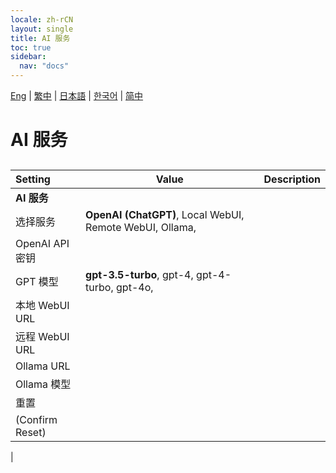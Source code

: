 ```yaml
---
locale: zh-rCN
layout: single
title: AI 服务
toc: true
sidebar:
  nav: "docs"
---
```

[Eng](/dancexr/menu/2025.4/chat/ai_service.md) | [繁中](/tw/dancexr/menu/2025.4/chat/ai_service.md) | [日本語](/jp/dancexr/menu/2025.4/chat/ai_service.md) | [한국어](/kr/dancexr/menu/2025.4/chat/ai_service.md) | [简中](/zh/dancexr/menu/2025.4/chat/ai_service.md)
# AI 服务
## 
| Setting | Value | Description |
| :--- | --- | :--- |
|**AI 服务** | | 
| 选择服务 |  **OpenAI (ChatGPT)**,  Local WebUI,  Remote WebUI,  Ollama,  |  |
| OpenAI API 密钥 || 
| GPT 模型 |  **gpt-3.5-turbo**,  gpt-4,  gpt-4-turbo,  gpt-4o,  |  |
| 本地 WebUI URL || 
| 远程 WebUI URL || 
| Ollama URL || 
| Ollama 模型 || 
| 重置 || 
| (Confirm Reset) || 
|
